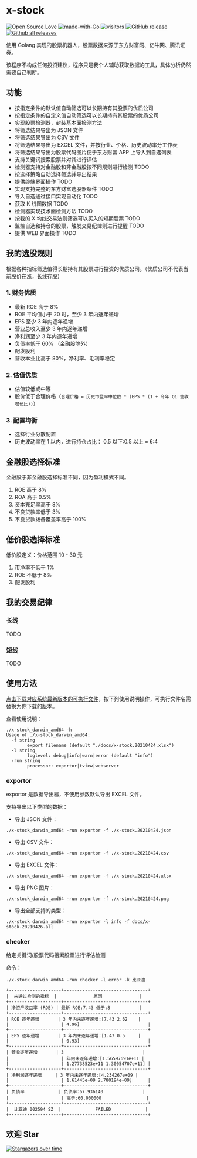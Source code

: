 # x-stock

[![Open Source Love](https://badges.frapsoft.com/os/v1/open-source.svg?v=103)](https://github.com/axiaoxin-com/x-stock/)
[![made-with-Go](https://img.shields.io/badge/Made%20with-Go-1f425f.svg)](http://golang.org)
[![visitors](https://visitor-badge.glitch.me/badge?page_id=axiaoxin-com.x-stock)](https://github.com/axiaoxin-com/x-stock)
[![GitHub release](https://img.shields.io/github/release/axiaoxin-com/x-stock.svg)](https://gitHub.com/axiaoxin-com/x-stock/releases/)
[![Github all releases](https://img.shields.io/github/downloads/axiaoxin-com/x-stock/total.svg)](https://gitHub.com/axiaoxin-com/x-stock/releases/)

使用 Golang 实现的股票机器人，股票数据来源于东方财富网、亿牛网、腾讯证券。

该程序不构成任何投资建议，程序只是我个人辅助获取数据的工具，具体分析仍然需要自己判断。

## 功能

- 按指定条件的默认值自动筛选可以长期持有其股票的优质公司
- 按指定条件的自定义值自动筛选可以长期持有其股票的优质公司
- 实现股票检测器，封装基本面检测方法
- 将筛选结果导出为 JSON 文件
- 将筛选结果导出为 CSV 文件
- 将筛选结果导出为 EXCEL 文件，并按行业、价格、历史波动率分工作表
- 将筛选结果导出为股票代码图片便于东方财富 APP 上导入到自选列表
- 支持关键词搜索股票并对其进行评估
- 检测器支持对金融股和非金融股按不同规则进行检测 TODO
- 按选择策略自动选择筛选并导出结果
- 提供终端界面操作 TODO
- 实现支持完整的东方财富选股器条件 TODO
- 导入自选通过接口实现自动化 TODO
- 获取 K 线图数据 TODO
- 检测器实现技术面检测方法 TODO
- 按我的 X 均线交易法则筛选可以买入的短期股票 TODO
- 监控自选和持仓的股票，触发交易纪律则进行提醒 TODO
- 提供 WEB 界面操作 TODO

## 我的选股规则

根据各种指标筛选值得长期持有其股票进行投资的优质公司。（优质公司不代表当前股价在涨，长线存股）

### 1. 财务优质

- 最新 ROE 高于 8%
- ROE 平均值小于 20 时，至少 3 年内逐年递增
- EPS 至少 3 年内逐年递增
- 营业总收入至少 3 年内逐年递增
- 净利润至少 3 年内逐年递增
- 负债率低于 60% （金融股除外）
- 配发股利
- 营收本业比高于 80%，净利率、毛利率稳定

### 2. 估值优质

- 估值较低或中等
- 股价低于合理价格（`合理价格 = 历史市盈率中位数 * (EPS * (1 + 今年 Q1 营收增长比))`）

### 3. 配置均衡

- 选择行业分散配置
- 历史波动率在 1 以内，进行持仓占比： 0.5 以下:0.5 以上 = 6:4

## 金融股选择标准

金融股于非金融股选择标准不同，因为盈利模式不同。

1. ROE 高于 8%
2. ROA 高于 0.5%
3. 资本充足率高于 8%
4. 不良贷款率低于 3%
5. 不良贷款拨备覆盖率高于 100%

## 低价股选择标准

低价股定义：价格范围 10 - 30 元

1. 市净率不低于 1%
2. ROE 不低于 8%
3. 配发股利

## 我的交易纪律

### 长线

TODO

### 短线

TODO

## 使用方法

[点击下载对应系统最新版本的可执行文件](https://github.com/axiaoxin-com/x-stock/releases/)，按下列使用说明操作，可执行文件名需替换为你下载的版本。

查看使用说明：

```
./x-stock_darwin_amd64 -h
Usage of ./x-stock_darwin_amd64:
  -f string
    	export filename (default "./docs/x-stock.20210424.xlsx")
  -l string
    	loglevel: debug|info|warn|error (default "info")
  -run string
    	processor: exportor|tview|webserver
```

### exportor

exportor 是数据导出器，不使用参数默认导出 EXCEL 文件。

支持导出以下类型的数据：

- 导出 JSON 文件：

```
./x-stock_darwin_amd64 -run exportor -f ./x-stock.20210424.json
```

- 导出 CSV 文件：

```
./x-stock_darwin_amd64 -run exportor -f ./x-stock.20210424.csv
```

- 导出 EXCEL 文件：

```
./x-stock_darwin_amd64 -run exportor -f ./x-stock.20210424.xlsx
```

- 导出 PNG 图片：

```
./x-stock_darwin_amd64 -run exportor -f ./x-stock.20210424.png
```

- 导出全部支持的类型：

```
./x-stock_darwin_amd64 -run exportor -l info -f docs/x-stock.20210426.all
```

### checker

给定关键词/股票代码搜索股票进行评估检测

命令：

```
./x-stock_darwin_amd64 -run checker -l error -k 比亚迪

+--------------------+--------------------------------+
|  未通过检测的指标  |              原因              |
+--------------------+--------------------------------+
| 净资产收益率 (ROE) | 最新 ROE:7.43 低于:8           |
+--------------------+--------------------------------+
| ROE 逐年递增       | 3 年内未逐年递增:[7.43 2.62    |
|                    | 4.96]                          |
+--------------------+--------------------------------+
| EPS 逐年递增       | 3 年内未逐年递增:[1.47 0.5     |
|                    | 0.93]                          |
+--------------------+--------------------------------+
| 营收逐年递增       | 3                              |
|                    | 年内未逐年递增:[1.56597691e+11 |
|                    | 1.27738523e+11 1.30054707e+11] |
+--------------------+--------------------------------+
| 净利润逐年递增     | 3 年内未逐年递增:[4.234267e+09 |
|                    | 1.61445e+09 2.780194e+09]      |
+--------------------+--------------------------------+
| 负债率             | 负债率:67.936140               |
|                    | 高于:60.000000                 |
+--------------------+--------------------------------+
|  比亚迪 002594 SZ  |             FAILED             |
+--------------------+--------------------------------+

```

## 欢迎 Star

[![Stargazers over time](https://starchart.cc/axiaoxin-com/x-stock.svg)](https://githuv.com/axiaoxin-com/x-stock)
